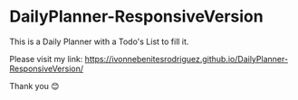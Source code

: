 # DailyPlanner-ResponsiveVersion

This is a Daily Planner with a Todo's List to fill it.

Please visit my link:   https://ivonnebenitesrodriguez.github.io/DailyPlanner-ResponsiveVersion/

Thank you 😊

